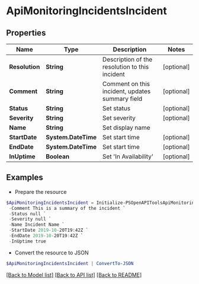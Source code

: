 # ApiMonitoringIncidentsIncident
## Properties

Name | Type | Description | Notes
------------ | ------------- | ------------- | -------------
**Resolution** | **String** | Description of the resolution to this incident | [optional] 
**Comment** | **String** | Comment on this incident, updates summary field | [optional] 
**Status** | **String** | Set status | [optional] 
**Severity** | **String** | Set severity | [optional] 
**Name** | **String** | Set display name | 
**StartDate** | **System.DateTime** | Set start time | [optional] 
**EndDate** | **System.DateTime** | Set start time | [optional] 
**InUptime** | **Boolean** | Set &#39;In Availability&#39; | [optional] 

## Examples

- Prepare the resource
```powershell
$ApiMonitoringIncidentsIncident = Initialize-PSOpenAPIToolsApiMonitoringIncidentsIncident  -Resolution I plugged it back in `
 -Comment This is a summary of the incident `
 -Status null `
 -Severity null `
 -Name Incident Name `
 -StartDate 2019-10-20T19:42Z `
 -EndDate 2019-10-20T19:42Z `
 -InUptime true
```

- Convert the resource to JSON
```powershell
$ApiMonitoringIncidentsIncident | ConvertTo-JSON
```

[[Back to Model list]](../README.md#documentation-for-models) [[Back to API list]](../README.md#documentation-for-api-endpoints) [[Back to README]](../README.md)

